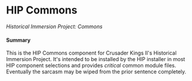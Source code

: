 HIP Commons
===

*Historical Immersion Project: Commons*

#### Summary ####

This is the HIP Commons component for Crusader Kings II's Historical Immersion Project. It's intended to be installed by the HIP installer in most HIP component selections and provides *critical* common module files. Eventually the sarcasm may be wiped from the prior sentence completely.

